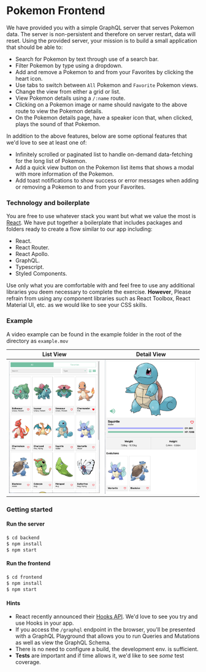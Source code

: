 # Pokemon Frontend

We have provided you with a simple GraphQL server that serves Pokemon data. The server is non-persistent and therefore on server restart, data will reset. Using the provided server, your mission is to build a small application that should be able to: 

- Search for Pokemon by text through use of a search bar.
- Filter Pokemon by type using a dropdown.
- Add and remove a Pokemon to and from your Favorites by clicking the heart icon.
- Use tabs to switch between `All` Pokemon and `Favorite` Pokemon views.
- Change the view from either a grid or list.
- View Pokemon details using a `/:name` route.
- Clicking on a Pokemon image or name should navigate to the above route to view the Pokemon details.
- On the Pokemon details page, have a speaker icon that, when clicked, plays the sound of that Pokemon.

In addition to the above features, below are some optional features that we'd love to see at least one of:
- Infinitely scrolled or paginated list to handle on-demand data-fetching for the long list of Pokemon.
- Add a quick view button on the Pokemon list items that shows a modal with more information of the Pokemon.
- Add toast notifications to show success or error messages when adding or removing a Pokemon to and from your Favorites.

### Technology and boilerplate

You are free to use whatever stack you want but what we value the most is [React](https://github.com/facebook/react). We have put together a boilerplate that includes packages and folders ready to create a flow similar to our app including:

- React.
- React Router.
- React Apollo.
- GraphQL.
- Typescript.
- Styled Components.

Use only what you are comfortable with and feel free to use any additional libraries you deem necessary to complete the exercise. **However**, Please refrain from using any component libraries such as React Toolbox, React Material UI, etc. as we would like to see your CSS skills.

### Example

A video example can be found in the example folder in the root of the directory as `example.mov`

List View           |  Detail View
:-------------------------:|:-------------------------:
![](example/example-list-view.png) |  ![](example/example-detail-view.png)


### Getting started

#### Run the server
```
$ cd backend
$ npm install
$ npm start
```

#### Run the frontend
```
$ cd frontend
$ npm install
$ npm start
```

#### Hints
- React recently announced their [Hooks API](https://reactjs.org/docs/hooks-intro.html). We'd love to see you try and use Hooks in your app.
- If you access the `/graphql` endpoint in the browser, you'll be presented with a GraphQL Playground that allows you to run Queries and Mutations as well as view the GraphQL Schema.
- There is no need to configure a build, the development env. is sufficient.
- **Tests** are important and if time allows it, we'd like to see *some* test coverage.
